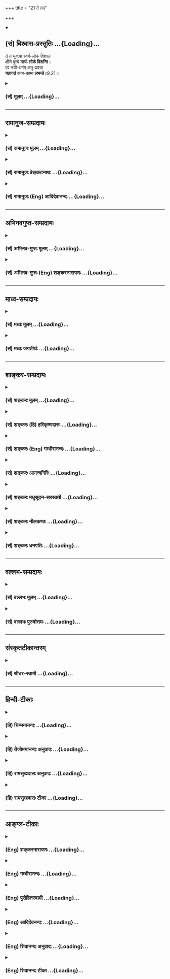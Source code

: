 +++
title = "21 ते तम्"

+++
<div class="js_include" newlevelforh1="2" title="(सं) विश्वास-प्रस्तुतिः" unfilled url="/purANam_vaiShNavam/mahAbhAratam/06-bhIShma-parva/03-bhagavad-gItA-parva/saMskRtam/vishvAsa-prastutiH/09_rAja-vidyA-rAja-guhy/21_te_tam.md">
<details open><summary><h2>(सं) विश्वास-प्रस्तुतिः ...{Loading}...</h2></summary>

ते तं भुक्त्वा स्वर्ग-लोकं विशालं  
क्षीणे पुण्ये **मर्त्य-लोकं विशन्ति**।  
एवं त्रयी-धर्मम् अनु-प्रपन्ना  
**गतागतं** काम-कामा **लभन्ते**॥9.21॥
</details>
</div>
<div class="js_include collapsed" newlevelforh1="3" title="(सं) मूलम्" unfilled url="/purANam_vaiShNavam/mahAbhAratam/06-bhIShma-parva/03-bhagavad-gItA-parva/saMskRtam/mUlam/09_rAja-vidyA-rAja-guhy/21_te_tam.md">
<details><summary><h3>(सं) मूलम् ...{Loading}...</h3></summary>

ते तं भुक्त्वा स्वर्गलोकं विशालं  
क्षीणे पुण्ये मर्त्यलोकं विशन्ति।  
एवं त्रयीधर्ममनुप्रपन्ना  
गतागतं कामकामा लभन्ते।।9.21।।
</details>
</div>


_________________
## रामानुज-सम्प्रदायः
<div class="js_include collapsed" newlevelforh1="3" title="(सं) रामानुजः मूलम्" unfilled url="/purANam_vaiShNavam/mahAbhAratam/06-bhIShma-parva/03-bhagavad-gItA-parva/saMskRtam/rAmAnujaH/mUlam/09_rAja-vidyA-rAja-guhy/21_te_tam.md">
<details><summary><h3>(सं) रामानुजः मूलम् ...{Loading}...</h3></summary>

।।9.21।।**ते तं विशालं स्वर्गलोकं भुक्त्वा** तदनुभवहेतुभूते **पुण्ये
क्षीणे** पुनरपि **मर्त्यलोकं विशन्ति।**एवं **त्रय्यन्तसिद्धज्ञानविधुराः
काम्यस्वर्गादिकामाः केवलं** त्रयीधर्मम् अनुप्रपन्नाः गतागतं लभन्ते।
**अल्पास्थिरस्वर्गादीन् अनुभूय पुनः पुनः निवर्तन्ते इत्यर्थः। महात्मानः
तु निरतिशयप्रियरूपं मच्चिन्तनं कृत्वा माम् अनवधिकातिशयानन्दं प्राप्य न
पुनरावर्तन्ते इति तेषां विशेषं दर्शयति --**

</details>
</div>
<div class="js_include collapsed" newlevelforh1="3" title="(सं) रामानुजः वेङ्कटनाथः" unfilled url="/purANam_vaiShNavam/mahAbhAratam/06-bhIShma-parva/03-bhagavad-gItA-parva/saMskRtam/rAmAnujaH/venkaTanAthaH/09_rAja-vidyA-rAja-guhy/21_te_tam.md">
<details><summary><h3>(सं) रामानुजः वेङ्कटनाथः ...{Loading}...</h3></summary>

।। 9.21सदसच्चाहमर्जुन इत्यस्यानन्तरंत्रैविद्याः इत्यादिकमसङ्गतमिति
शङ्कायां पूर्वोत्तरानुवृत्तप्रघट्टाकार्थं प्रदर्शयन् सङ्गतिमाह -- एवं
महात्मनामिति। महात्मनां ज्ञानिनां भगवदनुभवैकभोगानामिति
त्रिभिःमहात्मानस्तुज्ञात्वाअनन्यमनसः \[9।13\] इति
प्रागुक्तस्मारणम्। अवजानन्ति \[9।11\] इत्याद्यपेक्षयामहात्मानस्तु
इत्यादेः विशेषकथनरूपत्वेऽपि
भजनकीर्तनादेर्भक्तस्वरूपनिरूपकतयावृत्तमुक्त्वेत्युक्तम्। एवं
निरूपितस्वरूपाणां तेषां निरतिशयफलसौकर्यादिकमभिधास्यमानं विशेषो
भवितुमर्हतीतितेषामेव विशेषं दर्शयितुमित्युक्तम्। अज्ञानामित्यनेनपरं
भावमजानन्तः \[9।11\] इति प्रागुक्ता एवात्र फल्गुफलयोगादिभिः प्रपञ्च्यन्त
इति सूचितम्। त्रैविद्याः इत्यत्र सङ्ख्याविशेषप्रसिद्ध्यात्रयीधर्मम् इति
वक्ष्यमाणानुसन्धानाच्च विद्यां विशिंषन् समासार्थं चाहऋग्यजुरिति। तिस्रो
विद्याः समाहृता इति द्रष्टव्यम्। द्विगुसमासत्वात्
त्रिविद्यमित्येकवद्भावनपुंसकत्वे। अकारान्तोत्तरपदो द्विगुः स्त्रियां
भाष्यते इत्यस्यपात्रादिभ्यः प्रतिषेधो वक्तव्यः इत्यपवादः। तदधीते तद्वेद
\[अष्टा.4।2।59\] इत्यण्प्रत्ययविवक्षयाऽऽहत्रिविद्यनिष्ठा इति।
सर्ववेदविषयत्वे विरोधात्कर्ममात्रविषयत्वज्ञापनायकेवलशब्दः। तदेव विशदयतिन
तु त्रय्यन्तनिष्ठा इति। विषयव्यवस्थापनाय पूर्वोक्तानां महात्मनामपि
वेदैकदेशभूतोपनिषन्निष्ठत्वं सर्वस्यापि वेदस्य तत्तद्द्वारा
भगवत्परत्वस्वीकारं च वदन्;
यथावस्थितज्ञानाधीनपुरुषार्थविशेषाभिलाषतदुपायनिष्ठतामात्रेण
विशेषात्सिद्धान्तान्तरनिष्ठत्वभ्रमं च व्युदस्यन्;
केवलत्रयीनिष्ठवृत्तव्याख्यानावसरे तद्व्यवच्छेद्यमखिलं
दर्शयतित्रय्यन्तनिष्ठा हीति। एतेन प्रकरणान्तरेषुचतुर्थी विद्या इति
मोक्षसाधनभूता त्रय्यन्तविद्यैवोच्यते इति दर्शितम्। यथाऽऽह जनकाय
याज्ञवल्क्यः -- एषा तेऽऽन्वीक्षिकी विद्या चतुर्थी साम्परायिकी
\[म.भा.12।318।47\] इतिचतुर्थी राजशार्दूल विद्यैषा साम्परायिकी
\[म.भा.12।318।35\] इति च। वेदप्रतिपाद्येति --
कर्मभागमात्रप्रतिपाद्येत्यर्थः। महात्मनामपि
विद्याङ्गकर्मगतसोमपानसद्भावात्तद्व्यवच्छेदायोक्तंकेवलेन्द्रादियागशिष्टेति।
अयज्ञशिष्टसोमपानस्याधर्मत्वाद्यागशिष्टत्वोक्तिः। स्वर्गतिं प्रार्थयन्ते
इत्यनन्तरमभिधानात्तत्प्रतिबन्धकपापनिरासकत्वमात्रमेवात्र
सोमपानस्येत्यभिप्रायेण स्वर्गादिप्राप्तिविरोधिपापात्पूता इत्युक्तम्।
स्वर्गशब्दोपलक्षणार्थत्वज्ञापनायादिशब्दः। पापस्य पूतत्वं नाम निरस्तत्वम्
तदेव हि पुरुषस्य पूतत्वमित्यभिप्रायेणपापात्पूता इति निर्देशः।
पापान्मुक्ता इत्यर्थः। स्वर्गाद्यर्थिनां तत्त्वतो भगवज्ज्ञानाभावस्य
साक्षाद्भगवद्याजिनां भगवत्प्राप्तेः केवलेन्द्रादियागानामपि वस्तुतः
परमपुरुषाराधनरूपत्वस्य तज्ज्ञानाभावाच्च तेषां वैकल्यस्यये
त्वन्यदेवताभक्ताः \[9।23\] इत्यादिश्लोकत्रयेण
वक्ष्यमाणत्वात्;यज्ञैर्मामिष्ट्वा इत्येतत्परमपुरुषस्य
स्वानुसन्धानमात्रमूलं वचः न पुनर्यजमानानुसन्धानमूलमिति
ज्ञापनायोक्तंतैरित्यादि अजानन्त इत्यन्तम्। अनुष्ठानस्य
फलकामनापूर्वकत्वेऽपि यज्ञानन्तरमेव हि फलं देहीति देवतां प्रति प्रार्थनम्
अतःइष्ट्वा प्रार्थयन्ते इति क्रमोपपत्तिः।
पुण्यक्रियातज्जन्यादृष्टयोर्लोकसामानाधिकरण्यायोगात् सुरेन्द्रलोकस्य
फलमात्ररूपस्य पावनत्वेनाश्रुतत्वात् प्रभूतदुःखासम्भिन्नत्वस्य च
श्रुतत्वात्पुण्यप्रतिक्षेप्यपापकार्यदुःखनिवृत्तिपरोऽयं पुण्यशब्द
इत्यभिप्रायेणोक्तंदुःखासम्भिन्नमिति। पुण्यसाध्यसुखमयत्वलक्षणायां वा
दुःखनिवृत्तिरर्थसिद्धा। पुण्यसाध्यत्वलक्षणायां त्वर्थतः पुनरुक्तिः
स्यात्। सुरेन्द्रलोकं प्राप्य इत्युक्तेऽपि पुनःदिवि इति निर्देशो
विचित्रभोगाश्रयतत्तदवान्तरप्रदेशविशेषविषयो
भवितुमर्हतीतितत्रतत्रेत्युक्तम्। दिव्यानिति मोहनत्वाय
भौमभोगवैलक्षण्यकथनम्। दिव्यान् दिवि भवान् देवभोगान् देवानां
भोग्यानित्यर्थः। देवभोग्यपशुपुरोडाशादिभौमव्यवच्छेदार्थं चदिव्यशब्दः।
देवा हि स्वरूपतः कालतश्च परिमितान् स्वभोगान् स्वयाजिभ्यः संविभजन्ते।
अश्नन्ति भुञ्जते; अनुभवन्तीत्यर्थः। भुक्त्वेति ह्यनूद्यते। विशालम् इत्यनेन
भौमभोगापेक्षया पृथुत्वसूचनम्। स्वर्गलोकं भुक्त्वेति स्वर्गलोकसम्भवान्
भोगाननुभूयेत्यर्थः। नहि स्वर्गानुभवाद्बन्धकपुण्यान्तरक्षयः कर्मशेषेण
विशिष्टजात्यादिप्राप्तिः श्रूयत इत्यभिप्रायेणोक्तंतदनुभवहेतुभूत इति।
एतेनस्वर्गेऽपि पातभीतस्य \[वि.पु.6।5।50\] इत्यादि दर्शितम्। मर्त्यशब्देन
भूलोकेऽप्यस्थिरत्वं द्योतितम्। एवंशब्दाभिप्रेतेन प्रकारेण त्रयीशब्दस्य
तत्र सङ्कोचं; कामकामत्वे हेतुं च दर्शयतिएवं त्रय्यन्तसिद्धज्ञानविधुरा
इति। अनुवादोऽयं स्वरूपतो मोक्षानुगुणस्यापि धर्मस्य
प्रकारविशेषात्पुनरावृत्तिहेतुत्वमिति ज्ञापनार्थः। पूर्वः कामशब्दः कर्मणि
व्युत्पन्न इत्याहकाम्यस्वर्गादिकामा इति। मोक्षस्यापि फलतया
काम्यमानत्वात्ततोऽत्र सङ्कोचाय स्वर्गादिशब्दः। केवलशब्देन
त्रय्यन्तसिद्धस्वाङ्गिभूतपरमधर्मराहित्योक्तिः। गतं चागतं च गतागतं; तदेव
लभन्ते। नहि गमनामनमात्रं दोष इत्यत्राहअल्पेति।
अनुभवदशायामप्यल्पत्वात्;यथा पशुरेवं स देवानाम् \[बृ.उ.1।4।10\] इति
प्रक्रिययाऽतिशयितब्रह्मादिसुखानुसन्धानेन दुःखत्वम तस्य
चास्थिरत्वानुसन्धानाद्दुःखतरत्वम् तत्प्रध्वंसागमे तु दुःखतमत्वम्
घटीयन्त्रन्यायेन पुनरावृत्त्यधीनगर्भवासव्याधिरनिरयादिसम्भवं तु दुःखं
वक्तुमपि दुस्सहम् तच्चासङ्ख्यातप्रवाहमिति भावः।  
  

</details>
</div>
<div class="js_include collapsed" newlevelforh1="3" title="(सं) रामानुजः (Eng) आदिदेवानन्दः" unfilled url="/purANam_vaiShNavam/mahAbhAratam/06-bhIShma-parva/03-bhagavad-gItA-parva/saMskRtam/rAmAnujaH/english/AdidevAnandaH/09_rAja-vidyA-rAja-guhy/21_te_tam.md">
<details><summary><h3>(सं) रामानुजः (Eng) आदिदेवानन्दः ...{Loading}...</h3></summary>

9.21 After enjoying the spacious world of heaven, they return to the world of mortals when the meritorious Karma forming the cause of that experience is exhausted. Thus, lacking in the knowledge established in the Vedanta and desiring only the attainment of heaven etc., they who follow the teaching of the three Vedas on sacrificial rites, come and go. After enjoying the trifling and transient pleasures of heaven, they return to Samsara again and again. But the great souls meditating on Me,
who am incomparably dear to them, attain boundless and unsurpassed bliss and do not return to Samsara. Sri Krsna desribes their distinguishing features:

</details>
</div>


_________________
## अभिनवगुप्त-सम्प्रदायः
<div class="js_include collapsed" newlevelforh1="3" title="(सं) अभिनव-गुप्तः मूलम्" unfilled url="/purANam_vaiShNavam/mahAbhAratam/06-bhIShma-parva/03-bhagavad-gItA-parva/saMskRtam/abhinava-guptaH/mUlam/09_rAja-vidyA-rAja-guhy/21_te_tam.md">
<details><summary><h3>(सं) अभिनव-गुप्तः मूलम् ...{Loading}...</h3></summary>

।।9.20 -- 9.21।। नन्वेवं यदि बाह्ययागादिनाऽपि ब्रह्म प्राप्तिः +++(S
ब्रह्माप्तिः)+++ ; तर्हि अग्निष्टोमादिष्वपि किम्,अन्यो याज्यः अभ्युपगमे
भेदवादः वासुदेव एव +++(S omits एव)+++ इति चेत्; कथं नापवर्गस्तैः \[प्राप्यते\]
तदर्थमुच्यते -- त्रैविद्या इत्यादि। ते तमित्यादि। यद्यपि ते मामेव
यजन्ते। तथापि स्वर्गमात्रप्रार्थनया मितं कर्म निजसत्त्वदुर्बलतया
स्वर्गादिमात्रेणैव फलेनावच्छिन्दन्ति। अत एवैषां पुनरावर्तको धर्मः। एवं
ते गतागतं लभन्ते; न तु यागस्य पुनरावृत्तिप्रसवधर्मा स्वभावः।

</details>
</div>
<div class="js_include collapsed" newlevelforh1="3" title="(सं) अभिनव-गुप्तः (Eng) शङ्करनारायणः" unfilled url="/purANam_vaiShNavam/mahAbhAratam/06-bhIShma-parva/03-bhagavad-gItA-parva/saMskRtam/abhinava-guptaH/english/shankaranArAyaNaH/09_rAja-vidyA-rAja-guhy/21_te_tam.md">
<details><summary><h3>(सं) अभिनव-गुप्तः (Eng) शङ्करनारायणः ...{Loading}...</h3></summary>

9.20-21 Traividyah etc. Te tam etc. Of course, they worship Me
(Vasudeva) alone. However, the action \[like sacrifice\] is limited (or
is known \[to them\]) by their aspiration for heaven only. Hence, on
account of the weakness is their own being (sattva), they condition the
action solely by the result of the heaven. That is why their religious
act leads to rirth and thus they attain the state of going and coming.
But \[on that account\] it is not the inherent nature of the sacrifice
to beget rirth. For instance :

</details>
</div>


_________________
## माध्व-सम्प्रदायः
<div class="js_include collapsed" newlevelforh1="3" title="(सं) मध्वः मूलम्" unfilled url="/purANam_vaiShNavam/mahAbhAratam/06-bhIShma-parva/03-bhagavad-gItA-parva/saMskRtam/madhvaH/mUlam/09_rAja-vidyA-rAja-guhy/21_te_tam.md">
<details><summary><h3>(सं) मध्वः मूलम् ...{Loading}...</h3></summary>

।।9.20 -- 9.21।। तथापि मद्भजनमेवान्यदेवताभजनाद्वरमिति दर्शयति --
त्रैविद्या इत्यादिना।

</details>
</div>
<div class="js_include collapsed" newlevelforh1="3" title="(सं) मध्वः जयतीर्थः" unfilled url="/purANam_vaiShNavam/mahAbhAratam/06-bhIShma-parva/03-bhagavad-gItA-parva/saMskRtam/madhvaH/jayatIrthaH/09_rAja-vidyA-rAja-guhy/21_te_tam.md">
<details><summary><h3>(सं) मध्वः जयतीर्थः ...{Loading}...</h3></summary>

।।9.20 -- 9.21।। सदसच्चाहमर्जुन \[9।16\] इति
विज्ञानस्योपसंहृतत्वादुत्तरस्यासङ्गतिमाशङ्क्याह -- **तथापी**ति। अहं
क्रतुः \[9।16\] इत्यादिना सर्वक्रत्वादिभोक्तृत्वं यदुक्तं भगवतस्तदसदिति
वक्ष्यामीति गूढाभिसन्धिना यदि सर्वत्र भोक्ता भगवान्; तर्हि किं भागवतानां
त्रैविद्यानां च फलसाम्यमेव इति पृष्टस्येदमुत्तरमित्याशयः। तथापि सर्वत्र
भगवतो भोक्तृत्वेऽपि मद्भजनं भागवतैरनुष्ठितम्; देवतेति पित्राद्युपलक्षणम्
त्रैविद्याद्यनुष्ठिताद्वरमुत्कृष्टफलम्। इत्यादिना श्लोकत्रयेण।

</details>
</div>


_________________
## शाङ्कर-सम्प्रदायः
<div class="js_include collapsed" newlevelforh1="3" title="(सं) शङ्करः मूलम्" unfilled url="/purANam_vaiShNavam/mahAbhAratam/06-bhIShma-parva/03-bhagavad-gItA-parva/saMskRtam/shankaraH/mUlam/09_rAja-vidyA-rAja-guhy/21_te_tam.md">
<details><summary><h3>(सं) शङ्करः मूलम् ...{Loading}...</h3></summary>

।।9.21।। --,**ते तं भुक्त्वा स्वर्गलोकं विशालं** विस्तीर्णं **क्षीणे
पुण्ये मर्त्यलोकं** **विशन्ति** आविशन्ति। **एवं** यथोक्तेन प्रकारेण
**त्रयीधर्मं** केवलं वैदिकं कर्म **अनुप्रपन्नाः गतागतं** गतं च आगतं च
गतागतं गमनागमनं **कामकामाः** कामान् कामयन्ते इति कामकामाः **लभन्ते**
गतागतमेव; न तु स्वातन्त्र्यं क्वचित् लभन्ते इत्यर्थः।। ये पुनः निष्कामाः
सम्यग्दर्शनिः --,

</details>
</div>
<div class="js_include collapsed" newlevelforh1="3" title="(सं) शङ्करः (हि) हरिकृष्णदासः" unfilled url="/purANam_vaiShNavam/mahAbhAratam/06-bhIShma-parva/03-bhagavad-gItA-parva/saMskRtam/shankaraH/hindI/harikRShNadAsaH/09_rAja-vidyA-rAja-guhy/21_te_tam.md">
<details><summary><h3>(सं) शङ्करः (हि) हरिकृष्णदासः ...{Loading}...</h3></summary>

।।9.21।। वे उस विशाल -- विस्तृत स्वर्गलोकको भोग चुकनेपर ( उसकी प्राप्तिके
कारणरूप ) पुण्योंका क्षय हो जानेपर इस मृत्युलोकमें लौट आते हैं।
उपर्युक्त प्रकारसे केवल वैदिक कर्मोंका आश्रय लेनेवाले कामकामी --
विषयवासनायुक्त मनुष्य बारंबार आवागमनको ही प्राप्त होते रहते हैं अर्थात्
जाते हैं और लौट आते हैं इस प्रकार बराबर आवागमनको ही प्राप्त होते हैं;
कहीं भी स्वतन्त्रता लाभ नहीं करते।

</details>
</div>
<div class="js_include collapsed" newlevelforh1="3" title="(सं) शङ्करः (Eng) गम्भीरानन्दः" unfilled url="/purANam_vaiShNavam/mahAbhAratam/06-bhIShma-parva/03-bhagavad-gItA-parva/saMskRtam/shankaraH/english/gambhIrAnandaH/09_rAja-vidyA-rAja-guhy/21_te_tam.md">
<details><summary><h3>(सं) शङ्करः (Eng) गम्भीरानन्दः ...{Loading}...</h3></summary>

9.21 Bhuktva, after having enjoyed; tam, that: visalam, vast;
svargalokam, heavenly world; te, they; visanti, enter into; this
martyalokam, human world; ksine, on the exhaustion; of their punye,
merit. Evam, thus, indeed; anuprapannah, those who follow in the manner
described; trai-dharmyam, \[A variant reading is trayi-dharmam.-Tr.\]
the rites and duties prescribed in the three Vedas-merely the Vedic
rites and duties; and are kama-kamah, desirous of pleasures; labhante,
attain; only gata-agatam, the state of going and returning, but never
that of independence. This is the meaning.

</details>
</div>
<div class="js_include collapsed" newlevelforh1="3" title="(सं) शङ्करः आनन्दगिरिः" unfilled url="/purANam_vaiShNavam/mahAbhAratam/06-bhIShma-parva/03-bhagavad-gItA-parva/saMskRtam/shankaraH/AnandagiriH/09_rAja-vidyA-rAja-guhy/21_te_tam.md">
<details><summary><h3>(सं) शङ्करः आनन्दगिरिः ...{Loading}...</h3></summary>

।।9.21।। तर्हि स्वर्गप्राप्तिरपि भगवत्प्राप्तितुल्येत्याशङ्क्याह -- **ते
तमिति।** पुण्ये स्वर्गप्राप्तिहेताविति यावत्। प्रसिद्ध्यार्थो हिशब्दः।
त्रयाणां हौत्रादीनां वेदत्रयविहितानां धर्माणां समाहारस्त्रिधर्मं तदेव
त्रैधर्म्यं तदनुप्रपन्नाः। तदनुगता इति यावत्। कामकामानां गमनागमनद्वारा
कामितफलाप्तिश्चेदिष्टमेव चेष्टितमित्याशङ्क्याह -- **गतेति।**

</details>
</div>
<div class="js_include collapsed" newlevelforh1="3" title="(सं) शङ्करः मधुसूदन-सरस्वती" unfilled url="/purANam_vaiShNavam/mahAbhAratam/06-bhIShma-parva/03-bhagavad-gItA-parva/saMskRtam/shankaraH/madhusUdana-sarasvatI/09_rAja-vidyA-rAja-guhy/21_te_tam.md">
<details><summary><h3>(सं) शङ्करः मधुसूदन-सरस्वती ...{Loading}...</h3></summary>

।।9.21।। ततः किमनिष्टमिति तदाह -- ते सकामास्तं काम्येन पुण्येन प्राप्तं
विशालं विस्तीर्णं स्वर्गलोकं भुक्त्वा; तद्भोगजनके पुण्ये क्षीणे सति
तद्देहनाशात्पुनर्देहग्रहणाय मर्त्यंलोकं विशन्ति। पुनर्गर्भवासादियातना
अनुभवन्तीत्यर्थः। पुनःपुनरेवमुक्तप्रकारेण। हि प्रसिद्ध्यर्थः।
त्रैधर्म्यं हौत्राध्वर्यवौद्गात्रधर्मत्रयार्हं ज्योतिष्टोमादिकं काम्यं
कर्म। त्रयीधर्ममिति पाठेऽपि त्रय्या वेदत्रयेण प्रतिपादितं धर्ममिति स
एवार्थः। अनुप्रपन्नाः अनादौ संसारे पूर्वप्रतिपत्त्यपेक्षयाऽनुशब्दः
पूर्वप्रतिपत्त्यनन्तरं मनुष्यलोकमागत्य पुनः प्रतिपन्नाः कामकामा
दिव्यान्भोगान्कामयमाना एव गतागतं लभन्ते। कर्म कृत्वा स्वर्गं यान्ति तत
आगत्य पुनः कर्म कुर्वन्तीत्येवं गर्भवासादियातनाप्रवाहस्तेषामनिशमनुवर्तत
इत्यभिप्रायः।

</details>
</div>
<div class="js_include collapsed" newlevelforh1="3" title="(सं) शङ्करः नीलकण्ठः" unfilled url="/purANam_vaiShNavam/mahAbhAratam/06-bhIShma-parva/03-bhagavad-gItA-parva/saMskRtam/shankaraH/nIlakaNThaH/09_rAja-vidyA-rAja-guhy/21_te_tam.md">
<details><summary><h3>(सं) शङ्करः नीलकण्ठः ...{Loading}...</h3></summary>

।।9.21।। त्रयी वेदत्रयी तस्यामुक्तं धर्मं त्रयीधर्मं काम्ययज्ञं कामकामाः
विषयकामुकाः गतागतं यातायातं सातत्येन लभन्ते। तथाच श्रुतिःप्लवा ह्येते
अदृढा यज्ञरूपा अष्टादशोक्तमवरं येषु कर्म। एतच्छ्रेयो येऽभिनन्दन्ति मूढा
जरामृत्युं ते पुनरेवापि यान्ति इति। अष्टादशेति षोडशर्त्विजः यजमानः पत्नी
चेति द्वौ।

</details>
</div>
<div class="js_include collapsed" newlevelforh1="3" title="(सं) शङ्करः धनपतिः" unfilled url="/purANam_vaiShNavam/mahAbhAratam/06-bhIShma-parva/03-bhagavad-gItA-parva/saMskRtam/shankaraH/dhanapatiH/09_rAja-vidyA-rAja-guhy/21_te_tam.md">
<details><summary><h3>(सं) शङ्करः धनपतिः ...{Loading}...</h3></summary>

।।9.21।। एतादृशस्याप्यतिकष्टेनासादितस्यापि स्वर्गलोकस्य
सान्तत्वादनिष्टतां बोधयति -- ते इति। ते त्रैविद्याः तं स्वर्गलोकं विशालं
विस्तीर्णं भुक्त्वा पुण्ये यज्ञादिरुपे भोगप्रदे भोगं दत्त्वा क्षीणे सति
मर्त्यलोकं विशन्त्याविशन्ति। गर्भवासादिदुःखमनुभवन्तीत्यर्थः। एवं
यथोक्तेन प्रकारेण हि प्रसिद्धं त्रयाणां धर्माणां
हौत्राध्यर्ववौद्गात्राणां ऋग्यजुःसमाख्यवेदत्रयबोधतानां समाहारस्त्रिधर्मं
तदेव त्रैधर्म्यमिति। त्रयीधर्ममिति वा पाठः। त्रय्या वेदत्रयेण
प्रतिपादितमित्यर्थः। अयं पाठः कैश्चिद्य्वाख्यातोऽपि
भाष्यकृद्भिरव्याख्यातत्वान्नादर्तव्यः। अनुप्रपन्नाः प्रकर्षेणानुसृतवन्तः
कामान्विषयान् कामयन्त इति कामकामाः गतागतं गमनागमनं मरणवेदनामनुभूय
क्षणिकं स्वर्गादिकंप्रति गमनं ततः जन्मादिवेदनामनुभवितुमागमनं च लभन्ते
नतु स्वातन्त्र्यं क्वचिदपि कर्माधीनत्वात्तेषाम्।

</details>
</div>


_________________
## वल्लभ-सम्प्रदायः
<div class="js_include collapsed" newlevelforh1="3" title="(सं) वल्लभः मूलम्" unfilled url="/purANam_vaiShNavam/mahAbhAratam/06-bhIShma-parva/03-bhagavad-gItA-parva/saMskRtam/vallabhaH/mUlam/09_rAja-vidyA-rAja-guhy/21_te_tam.md">
<details><summary><h3>(सं) वल्लभः मूलम् ...{Loading}...</h3></summary>

।।9.20 -- 9.21।। त्रैविद्या इति। त्रिगुणात्मकत्रिवेदविद्यायां निष्णाताः;
तथा च त्रिगुणकर्मकारिणः तथाविधैरेव यज्ञैस्तत्तद्देवताविशेषं समाराध्य
वस्तुतस्तत्राहमेवेति मामित्युक्तम्। स्वर्गतिं
प्रार्थयन्ते।। स्वर्गतिमित्युपलक्षणं कर्मानुगुणलोकानाम्। तथाहि निबन्धे --
सात्त्विकः सात्त्विकं कर्म यथा श्रुतिपरः कृती। स्वर्गलोकस्तस्य
सिद्धयेद्विमानैस्त्रीभिरावृतः।। पुण्यस्य तु तिरोधाने
पतत्यर्वाक्शिरास्ततः। पुण्यशेषं समादाय समीचीनेषु जायते। राजसं कर्म
कुर्वाणो मेर्वादिसुखभाग्भवेत्। तामसं कर्म कुर्वाणोऽधोलोके
सुखभाग्भवेत्।। राजसं सात्विकं कुर्वन् दैत्यसर्गेषु जायते। राजसं कर्म
कुर्वाणश्चन्द्रलोके सुखी भवेत्। वृष्टिद्वाराऽन्नरूपः सन् रेतोयोनिषु
जायते। ,तामसं कर्म कुर्वाणो यक्षलोके सुखी भवेत्। तामसः सात्विकं कुर्वन्
पितृलोके महीयते। राजसं कर्म कुर्वाणो भूतादिसुखमाप्नुयात्।। तामसं कर्म
कुर्वाणः सर्पादिसुखभाग्भवेत्। सर्वेषां पुनरावृत्तिस्तथा कर्म पुनर्भवः
इति। तदाह -- क्षीणे पुण्ये इति। न तु क्षीणे लोके तद्यथेह कर्मजितो
\[चितो\] लोकः क्षीयत एवमेव अमुत्र पुण्यजितो \[चितो\] लोकः क्षीयते
\[छां.उ.8।1।6\] इति श्रुतिस्तूपचारमात्रम्। एवं त्रयीधर्मपराः कामकामा
गतागतमवाप्नुवन्ति जन्ममरणपर्यावर्त्तमनुभवन्तो गुणप्रवाहमार्गे पतिता
भवन्तीत्यर्थः। अयं जायस्य म्रियस्वेति तृतीयो दुष्टोऽधर्म -- (गुण)
प्रवाहमार्ग उक्तः; तत्र अधर्मप्रवाहमार्गे जीवा नाङ्गीकृताः केनापि
स्वरूपेण किन्तु माययेति सिद्धान्तः।

</details>
</div>
<div class="js_include collapsed" newlevelforh1="3" title="(सं) वल्लभः पुरुषोत्तमः" unfilled url="/purANam_vaiShNavam/mahAbhAratam/06-bhIShma-parva/03-bhagavad-gItA-parva/saMskRtam/vallabhaH/puruShottamaH/09_rAja-vidyA-rAja-guhy/21_te_tam.md">
<details><summary><h3>(सं) वल्लभः पुरुषोत्तमः ...{Loading}...</h3></summary>

  
  
।।9.21।। ते पुण्यात्मकं सुरेन्द्रलोकमासाद्य प्राप्य दिवि स्वर्गे
स्वर्गलोकं विशालं सकलविषयभोगयोग्यं भुक्त्वा भोगेन पुण्ये क्षीणे सति
मर्त्यलोकं विशन्ति; प्राप्नुवन्तीत्यर्थः। एवं प्रकारेण
त्रयीधर्म**मि**ष्टं परित्यज्य,कामकामाः
सन्तोऽनुप्रपन्नाः गतागतं जन्ममरणात्मकप्रवाहं लभन्ते
प्राप्नुवन्तीत्यर्थः।  
  

</details>
</div>


_________________
## संस्कृतटीकान्तरम्
<div class="js_include collapsed" newlevelforh1="3" title="(सं) श्रीधर-स्वामी" unfilled url="/purANam_vaiShNavam/mahAbhAratam/06-bhIShma-parva/03-bhagavad-gItA-parva/saMskRtam/shrIdhara-svAmI/09_rAja-vidyA-rAja-guhy/21_te_tam.md">
<details><summary><h3>(सं) श्रीधर-स्वामी ...{Loading}...</h3></summary>

।।9.21।। ततश्च **-- ते तं भुक्त्वेति।** ते स्वर्गकामास्तं प्रार्थितं
विपुलं स्वर्गलोकं तत्सुखं भुक्त्वा भोगप्रापके पुण्ये क्षीणे
सति,मर्त्यलोकं विशन्ति। पुनरप्येवमेव वेदत्रय्या विहितं धर्ममनुसृताः
कामकामा भोगान्कामयमाना गतागतं यातायातं लभन्ते।

</details>
</div>


_________________
## हिन्दी-टीकाः
<div class="js_include collapsed" newlevelforh1="3" title="(हि) चिन्मयानन्दः" unfilled url="/purANam_vaiShNavam/mahAbhAratam/06-bhIShma-parva/03-bhagavad-gItA-parva/hindI/chinmayAnandaH/09_rAja-vidyA-rAja-guhy/21_te_tam.md">
<details><summary><h3>(हि) चिन्मयानन्दः ...{Loading}...</h3></summary>

।।9.21।। जिन्होंने तीनों वेदों के कर्मकाण्ड का अध्ययन किया हो और जो
स्वर्गादि फल के प्रापक यज्ञयागादि के विधिविधान भी जानते हों; ऐसे लोग यदि
सकाम भावना से श्रद्धापूर्वक उन कर्मों का अनुष्ठान करते हैं; तो वे स्वर्ग
लोक को प्राप्त हो कर वहाँ दिव्य देवताओं के भोगांे को भोगते हैं। सोम नामक
एक लता होती है; जिसका दूधिया रस यज्ञ कर्म में प्रयोग किया जाता है और
यज्ञ की समाप्ति पर अल्प मात्रा में तीर्थपान के समान इसे ग्रहण किया जाता
है। इस प्रकार सोमपा शब्द से अभिप्राय यज्ञकर्म की समाप्ति से समझना चाहिए।
सकाम भावना से किये गये ये यज्ञकर्म अनित्य फल देने वाले होते हैं। भगवान्
श्रीकृष्ण कहते हैं कि स्वर्ग को प्राप्त जीव पुण्य समाप्त होने पर
मृत्युलोक में प्रवेश करते हैं। ऐसे अविवेकी कामी लोगों के प्रति भगवान् की
अरुचि उनके इन शब्दों में स्पष्ट होती है कि वेदोक्त कर्म का अनुष्ठान कर;
भोगों की कामना करने वाले; बारम्बार (स्वर्ग को) जाते और (संसार को) आते
हैं। परन्तु जो पुरुष निष्काम और तत्त्वदर्शी हैं; उनके विषय में भगवान्
कहते हैं --

</details>
</div>
<div class="js_include collapsed" newlevelforh1="3" title="(हि) तेजोमयानन्दः अनुवादः" unfilled url="/purANam_vaiShNavam/mahAbhAratam/06-bhIShma-parva/03-bhagavad-gItA-parva/hindI/tejomayAnandaH/anuvAdaH/09_rAja-vidyA-rAja-guhy/21_te_tam.md">
<details><summary><h3>(हि) तेजोमयानन्दः अनुवादः ...{Loading}...</h3></summary>

।।9.21।। वे उस विशाल स्वर्गलोक को भोगकर, पुण्यक्षीण होने पर, मृत्युलोक
को प्राप्त होते हैं। इस प्रकार तीनों वेदों में कहे गये कर्म के शरण हुए
और भोगों की कामना वाले पुरुष आवागमन (गतागत) को प्राप्त होते हैं।।

</details>
</div>
<div class="js_include collapsed" newlevelforh1="3" title="(हि) रामसुखदासः अनुवादः" unfilled url="/purANam_vaiShNavam/mahAbhAratam/06-bhIShma-parva/03-bhagavad-gItA-parva/hindI/rAmasukhadAsaH/anuvAdaH/09_rAja-vidyA-rAja-guhy/21_te_tam.md">
<details><summary><h3>(हि) रामसुखदासः अनुवादः ...{Loading}...</h3></summary>

।।9.21।। वे उस विशाल स्वर्गलोकके भोगोंको भोगकर पुण्य क्षीण होनेपर
मृत्युलोकमें आ जाते हैं। इस प्रकार तीनों वेदोंमें कहे हुए सकाम धर्मका
आश्रय लिये हुए भोगोंकी कामना करनेवाले मनुष्य आवागमनको प्राप्त होते हैं।

</details>
</div>
<div class="js_include collapsed" newlevelforh1="3" title="(हि) रामसुखदासः टीका" unfilled url="/purANam_vaiShNavam/mahAbhAratam/06-bhIShma-parva/03-bhagavad-gItA-parva/hindI/rAmasukhadAsaH/TIkA/09_rAja-vidyA-rAja-guhy/21_te_tam.md">
<details><summary><h3>(हि) रामसुखदासः टीका ...{Loading}...</h3></summary>

।।9.21।।***व्याख्या--***

</details>
</div>


_________________
## आङ्ग्ल-टीकाः
<div class="js_include collapsed" newlevelforh1="3" title="(Eng) शङ्करनारायणः" unfilled url="/purANam_vaiShNavam/mahAbhAratam/06-bhIShma-parva/03-bhagavad-gItA-parva/english/shankaranArAyaNaH/09_rAja-vidyA-rAja-guhy/21_te_tam.md">
<details><summary><h3>(Eng) शङ्करनारायणः ...{Loading}...</h3></summary>

9.21. Having enjoyed that vast world of heaven, they, when their merit is exhausted, enter the world of the mortals. Thus the persons, who long for pleasure and continuously take refuge in the code of conduct prescribed by the Three Vedas, attain the state of going and coming.

</details>
</div>
<div class="js_include collapsed" newlevelforh1="3" title="(Eng) गम्भीरानन्दः" unfilled url="/purANam_vaiShNavam/mahAbhAratam/06-bhIShma-parva/03-bhagavad-gItA-parva/english/gambhIrAnandaH/09_rAja-vidyA-rAja-guhy/21_te_tam.md">
<details><summary><h3>(Eng) गम्भीरानन्दः ...{Loading}...</h3></summary>

9.21 After having enjoyed that vast heavenly world, they enter into the human world on the exhaustion of their merit. Thus, those who follow the rites and duties prescribed in the three Vedas, and are desirous of pleasures, attain the state of going and returning.

</details>
</div>
<div class="js_include collapsed" newlevelforh1="3" title="(Eng) पुरोहितस्वामी" unfilled url="/purANam_vaiShNavam/mahAbhAratam/06-bhIShma-parva/03-bhagavad-gItA-parva/english/purohitasvAmI/09_rAja-vidyA-rAja-guhy/21_te_tam.md">
<details><summary><h3>(Eng) पुरोहितस्वामी ...{Loading}...</h3></summary>

9.21 Yet although they enjoy the spacious glories of Paradise,
nevertheless, when their merit is exhausted, they are born again into this world of mortals. They have followed the letter of the scriptures,
yet because they have sought but to fulfill their own desires, they must depart and return again and again.

</details>
</div>
<div class="js_include collapsed" newlevelforh1="3" title="(Eng) आदिदेवनन्दः" unfilled url="/purANam_vaiShNavam/mahAbhAratam/06-bhIShma-parva/03-bhagavad-gItA-parva/english/AdidevanandaH/09_rAja-vidyA-rAja-guhy/21_te_tam.md">
<details><summary><h3>(Eng) आदिदेवनन्दः ...{Loading}...</h3></summary>

9.21 Having enjoyed the spacious world of heaven, they return to the world of mortals their merit is exhausted. Thus, those who follow the Vedic rituals and are drawn by desires, come and go.

</details>
</div>
<div class="js_include collapsed" newlevelforh1="3" title="(Eng) शिवानन्दः अनुवादः" unfilled url="/purANam_vaiShNavam/mahAbhAratam/06-bhIShma-parva/03-bhagavad-gItA-parva/english/shivAnandaH/anuvAdaH/09_rAja-vidyA-rAja-guhy/21_te_tam.md">
<details><summary><h3>(Eng) शिवानन्दः अनुवादः ...{Loading}...</h3></summary>

9.21 They, having enjoyed the vast heaven, enter the world of mortals when their merit is exhausted; thus abiding by the injunctions of the
ï1threeï1 (Vedas) and desiring (objects of) desires, they attain to the state of going and returning.

</details>
</div>
<div class="js_include collapsed" newlevelforh1="3" title="(Eng) शिवानन्दः टीका" unfilled url="/purANam_vaiShNavam/mahAbhAratam/06-bhIShma-parva/03-bhagavad-gItA-parva/english/shivAnandaH/TIkA/09_rAja-vidyA-rAja-guhy/21_te_tam.md">
<details><summary><h3>(Eng) शिवानन्दः टीका ...{Loading}...</h3></summary>

9.21 ते they; तम् that; भुक्त्वा having enjoyed; स्वर्गलोकम्
heavenworld; विशालम् vast; क्षीणे at the exhaustion of; पुण्ये merit;
मर्त्यलोकम् the world of mortals; विशन्ति enter; एवम् thus; त्रयीधर्मम्
of the three Vedas; अनुप्रपन्नाः abiding by; गतागतम् the state of goind and returning; कामकामाः desiring desires; लभन्ते attain.Commentary When the accumulated merit (the cause of heavenly pleasures) is exhausted;
they descend to this world. They come and go. They have no independence.The Dharma of the three Mere Vedic ritual; enjoined by the three Vedas. KamaKamah The people whose minds are filled with Vasanas or worldly tendencies.

</details>
</div>
